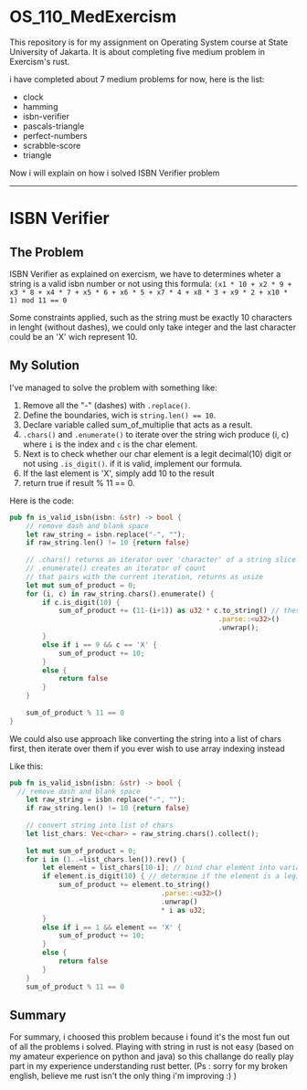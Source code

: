 # OS_110_MedExercism
This repository is for my assignment on Operating System course at State University of Jakarta. It is about completing five medium problem in Exercism's rust.

i have completed about 7 medium problems for now, here is the list:
- clock
- hamming
- isbn-verifier
- pascals-triangle
- perfect-numbers
- scrabble-score
- triangle

Now i will explain on how i solved ISBN Verifier problem
___

# ISBN Verifier

## The Problem
ISBN Verifier as explained on exercism, we have to determines wheter a string is a valid isbn number or not using this formula:
`(x1 * 10 + x2 * 9 + x3 * 8 + x4 * 7 + x5 * 6 + x6 * 5 + x7 * 4 + x8 * 3 + x9 * 2 + x10 * 1) mod 11 == 0`  

Some constraints applied, such as the string must be exactly 10 characters in lenght (without dashes), we could only take integer and the last character could be an 'X' wich represent 10.

## My Solution
I've managed to solve the problem with something like:
1. Remove all the "-" (dashes) with `.replace()`.
2. Define the boundaries, wich is `string.len() == 10`.
3. Declare variable called sum_of_multiplie that acts as a result.
4. `.chars()` and `.enumerate()` to iterate over the string wich produce (i, c) where `i` is the index and `c` is the char element.
5. Next is to check whether our char element is a legit decimal(10) digit or not using `.is_digit()`. if it is valid, implement our formula.
6. If the last element is 'X', simply add 10 to the result
7. return true if result % 11 == 0.

Here is the code:
```Rust
pub fn is_valid_isbn(isbn: &str) -> bool {
    // remove dash and blank space
	let raw_string = isbn.replace("-", "");
	if raw_string.len() != 10 {return false}
	
	// .chars() returns an iterator over 'character' of a string slice
	// .enumerate() creates an iterator of count
	// that pairs with the current iteration, returns as usize
	let mut sum_of_product = 0;
	for (i, c) in raw_string.chars().enumerate() {
		if c.is_digit(10) {
			sum_of_product += (11-(i+1)) as u32 * c.to_string() // these method used to parse our char type element into integer
												   .parse::<u32>()
												   .unwrap();
		}
		else if i == 9 && c == 'X' {
			sum_of_product += 10;
		}
		else {
			return false
		}
	}
	
	sum_of_product % 11 == 0
}
```

We could also use approach like converting the string into a list of chars first, then iterate over them if you ever wish to use array indexing instead

Like this:
```Rust
pub fn is_valid_isbn(isbn: &str) -> bool {
  // remove dash and blank space
	let raw_string = isbn.replace("-", "");
	if raw_string.len() != 10 {return false}
	
	// convert string into list of chars
	let list_chars: Vec<char> = raw_string.chars().collect();
	
	let mut sum_of_product = 0;
	for i in (1..=list_chars.len()).rev() {
		let element = list_chars[10-i]; // bind char element into variable
		if element.is_digit(10) { // determine if the element is a legit decimal(10) digit or not
			sum_of_product += element.to_string()
									 .parse::<u32>()
									 .unwrap() 
									 * i as u32;
		}		
		else if i == 1 && element == 'X' {
			sum_of_product += 10;
		}
		else {
			return false
		}
	}
	sum_of_product % 11 == 0
```

## Summary
For summary, i choosed this problem because i found it's the most fun out of all the problems i solved. Playing with string in rust is not easy (based on my amateur experience on python and java) so this challange do really play part in my experience understanding rust better. (Ps : sorry for my broken english, believe me rust isn't the only thing i'm improving :) )
